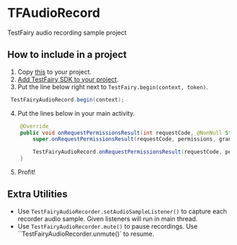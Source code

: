 # TFAudioRecord
TestFairy audio recording sample project

## How to include in a project
1. Copy [this](https://raw.githubusercontent.com/diegoperini/TFAudioRecord/master/app/src/main/java/com/testfairy/audiorecord/TestFairyAudioRecord.java) to your project.
2. [Add TestFairy SDK to your project](https://docs.testfairy.com/Android/Integrating_Android_SDK.html).
3. Put the line below right next to `TestFairy.begin(context, token)`.
```java
 TestFairyAudioRecord.begin(context);
```
4. Put the lines below in your main activity.
```java
	@Override
	public void onRequestPermissionsResult(int requestCode, @NonNull String[] permissions, @NonNull int[] grantResults) {
		super.onRequestPermissionsResult(requestCode, permissions, grantResults);

		TestFairyAudioRecord.onRequestPermissionsResult(requestCode, permissions, grantResults);
    }
```  
5. Profit!

## Extra Utilities
* Use `TestFairyAudioRecorder.setAudioSampleListener()` to capture each recorder audio sample. Given listeners will run in main thread.
* Use `TestFairyAudioRecorder.mute()` to pause recordings. Use ``TestFairyAudioRecorder.unmute()` to resume.

